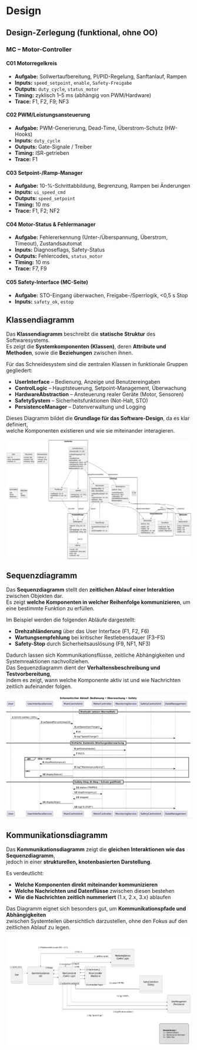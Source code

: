 # Design

## Design-Zerlegung (funktional, ohne OO)

### MC – Motor-Controller

#### **C01 Motorregelkreis**
- **Aufgabe:** Sollwertaufbereitung, PI/PID-Regelung, Sanftanlauf, Rampen  
- **Inputs:** `speed_setpoint`, `enable`, `Safety-Freigabe`  
- **Outputs:** `duty_cycle`, `status_motor`  
- **Timing:** zyklisch 1–5 ms (abhängig von PWM/Hardware)  
- **Trace:** F1, F2, F9; NF3  

#### **C02 PWM/Leistungsansteuerung**
- **Aufgabe:** PWM-Generierung, Dead-Time, Überstrom-Schutz (HW-Hooks)  
- **Inputs:** `duty_cycle`  
- **Outputs:** Gate-Signale / Treiber  
- **Timing:** ISR-getrieben  
- **Trace:** F1  

#### **C03 Setpoint-/Ramp-Manager**
- **Aufgabe:** 10-%-Schrittabbildung, Begrenzung, Rampen bei Änderungen  
- **Inputs:** `ui_speed_cmd`  
- **Outputs:** `speed_setpoint`  
- **Timing:** 10 ms  
- **Trace:** F1, F2; NF2  

#### **C04 Motor-Status & Fehlermanager**
- **Aufgabe:** Fehlererkennung (Unter-/Überspannung, Überstrom, Timeout), Zustandsautomat  
- **Inputs:** Diagnoseflags, Safety-Status  
- **Outputs:** Fehlercodes, `status_motor`  
- **Timing:** 10 ms  
- **Trace:** F7, F9  

#### **C05 Safety-Interface (MC-Seite)**
- **Aufgabe:** STO-Eingang überwachen, Freigabe-/Sperrlogik, <0,5 s Stop  
- **Inputs:** `safety_ok`, `estop`  


## Klassendiagramm
Das **Klassendiagramm** beschreibt die **statische Struktur** des Softwaresystems.  
Es zeigt die **Systemkomponenten (Klassen)**, deren **Attribute und Methoden**, sowie die **Beziehungen** zwischen ihnen.  

Für das Schneidesystem sind die zentralen Klassen in funktionale Gruppen gegliedert:
- **UserInterface** – Bedienung, Anzeige und Benutzereingaben  
- **ControlLogic** – Hauptsteuerung, Setpoint-Management, Überwachung  
- **HardwareAbstraction** – Ansteuerung realer Geräte (Motor, Sensoren)  
- **SafetySystem** – Sicherheitsfunktionen (Not-Halt, STO)  
- **PersistenceManager** – Datenverwaltung und Logging  

Dieses Diagramm bildet die **Grundlage für das Software-Design**, da es klar definiert,  
welche Komponenten existieren und wie sie miteinander interagieren.

![Klassendiagramm](../referenziert/Design/Klassendiagramm.png)


## Sequenzdiagramm
Das **Sequenzdiagramm** stellt den **zeitlichen Ablauf einer Interaktion** zwischen Objekten dar.  
Es zeigt **welche Komponenten in welcher Reihenfolge kommunizieren**, um eine bestimmte Funktion zu erfüllen.  

Im Beispiel werden die folgenden Abläufe dargestellt:
- **Drehzahländerung** über das User Interface (F1, F2, F6)  
- **Wartungsempfehlung** bei kritischer Restlebensdauer (F3–F5)  
- **Safety-Stop** durch Sicherheitsauslösung (F9, NF1, NF3)

Dadurch lassen sich Kommunikationsflüsse, zeitliche Abhängigkeiten und Systemreaktionen nachvollziehen.  
Das Sequenzdiagramm dient der **Verhaltensbeschreibung und Testvorbereitung**,  
indem es zeigt, wann welche Komponente aktiv ist und wie Nachrichten zeitlich aufeinander folgen.

![Sequenzdiagramm](../referenziert/Design/Sequenzdiagramm.png)


## Kommunikationsdiagramm
Das **Kommunikationsdiagramm** zeigt die **gleichen Interaktionen wie das Sequenzdiagramm**,  
jedoch in einer **strukturellen, knotenbasierten Darstellung**.  

Es verdeutlicht:
- **Welche Komponenten direkt miteinander kommunizieren**  
- **Welche Nachrichten und Datenflüsse** zwischen diesen bestehen  
- **Wie die Nachrichten zeitlich nummeriert** (1.x, 2.x, 3.x) ablaufen  

Das Diagramm eignet sich besonders gut, um **Kommunikationspfade und Abhängigkeiten**  
zwischen Systemteilen übersichtlich darzustellen, ohne den Fokus auf den zeitlichen Ablauf zu legen.

![Kommunikationsdiagramm](../referenziert/Design/Kommunikationsdiagramm.png)
